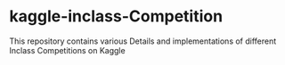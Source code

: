 # kaggle-inclass-Competition
This repository contains various Details and implementations of different Inclass Competitions on Kaggle
